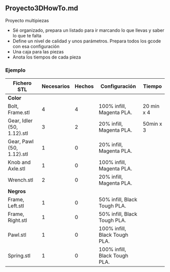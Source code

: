 ## Proyecto3DHowTo.md

Proyecto multipiezas

* Sé organizado, prepara un listado para ir marcando lo que llevas y saber lo que te falta
* Define un nivel de calidad y unos parámetros. Prepara todos los gcode con esa configuración
* Una caja para las piezas
* Anota los tiempos de cada pieza


### Ejemplo


|Fichero STL|Necesarios|Hechos|Configuración|Tiempo
|---|---|---|---|---
| **Color**|
|Bolt, Frame.stl|4|4|100% infill, Magenta PLA.|20 min x 4
|Gear, Idler (50, 1.12).stl|3|2|20% infill, Magenta PLA.|50min x 3
|Gear, Pawl (50, 1.12).stl|1|0| 20% infill, Magenta PLA.
|Knob and Axle.stl|1|0| 100% infill, Magenta PLA.
|Wrench.stl|2|0| 20% infill, Magenta PLA.
| **Negros**|
|Frame, Left.stl|1|0| 50% infill, Black Tough PLA.
|Frame, Right.stl|1|0| 50% infill, Black Tough PLA.
|Pawl.stl|1|0| 100% infill, Black Tough PLA.
|Spring.stl|1|0| 100% infill, Black Tough PLA.
